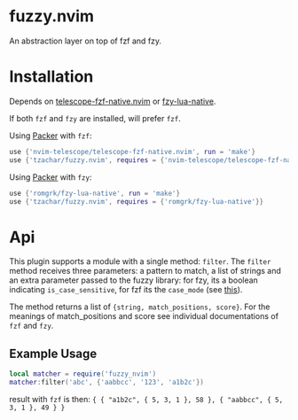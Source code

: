 # fuzzy.nvim

An abstraction layer on top of fzf and fzy. 

# Installation

Depends on [telescope-fzf-native.nvim](https://github.com/nvim-telescope/telescope-fzf-native.nvim) or 
[fzy-lua-native](https://github.com/romgrk/fzy-lua-native).

If both `fzf` and `fzy` are installed, will prefer `fzf`.

Using [Packer](https://github.com/wbthomason/packer.nvim/) with `fzf`:
```lua
use {'nvim-telescope/telescope-fzf-native.nvim', run = 'make'}
use {'tzachar/fuzzy.nvim', requires = {'nvim-telescope/telescope-fzf-native.nvim'}}
```

Using [Packer](https://github.com/wbthomason/packer.nvim/) with `fzy`:
```lua
use {'romgrk/fzy-lua-native', run = 'make'}
use {'tzachar/fuzzy.nvim', requires = {'romgrk/fzy-lua-native'}}
```

# Api

This plugin supports a module with a single method: `filter`.
The `filter` method receives three parameters: a pattern to match, a list of
strings and an extra parameter passed to the fuzzy library: for fzy, its a
boolean indicating `is_case_sensitive`, for fzf its the `case_mode` (see
[this](https://github.com/nvim-telescope/telescope-fzf-native.nvim#lua-interface)). 

The method returns a list of `{string, match_positions, score}`. For the
meanings of match_positions and score see individual documentations of `fzf` and
`fzy`.

## Example Usage


```lua
local matcher = require('fuzzy_nvim')
matcher:filter('abc', {'aabbcc', '123', 'a1b2c'})
```

result with `fzf` is then: 
`
{ { "a1b2c", { 5, 3, 1 }, 58 }, { "aabbcc", { 5, 3, 1 }, 49 } }
`
